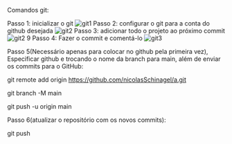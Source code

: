 Comandos git:

Passo 1: inicializar o git
![git1](https://github.com/user-attachments/assets/8bf83e39-8168-4b48-b6a3-6eeb9b43b085)
Passo 2: configurar o git para a conta do github desejada
![git2](https://github.com/user-attachments/assets/397e76a5-45c5-428a-a85f-f6cdf549c71e)
Passo 3: adicionar todo o projeto ao próximo commit
![git2 9](https://github.com/user-attachments/assets/26bf162c-ef6a-460f-9bac-fdf96b628f0a)
Passo 4: Fazer o commit e comentá-lo
![git3](https://github.com/user-attachments/assets/8d5ac97c-143a-489e-87f5-e1e9d7307b32)

Passo 5(Necessário apenas para colocar no github pela primeira vez), Especificar github e trocando o nome da branch para main, além de enviar os commits para o GitHub:  

  
git remote add origin https://github.com/nicolasSchinagel/a.git

git branch -M main 

git push -u origin main  

  

Passo 6(atualizar o repositório com os novos commits):  

git push
